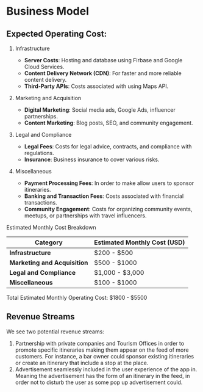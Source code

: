 # Business Model

## Expected Operating Cost:

1. Infrastructure
    - **Server Costs**: Hosting and database using Firbase and Google Cloud Services.
    - **Content Delivery Network (CDN)**: For faster and more reliable content delivery.
    - **Third-Party APIs**: Costs associated with using Maps API.

2. Marketing and Acquisition
    - **Digital Marketing**: Social media ads, Google Ads, influencer partnerships.
    - **Content Marketing**: Blog posts, SEO, and community engagement.

3. Legal and Compliance
    - **Legal Fees**: Costs for legal advice, contracts, and compliance with regulations.
    - **Insurance**: Business insurance to cover various risks.

4. Miscellaneous
    - **Payment Processing Fees**: In order to make allow users to sponsor itineraries.
    - **Banking and Transaction Fees**: Costs associated with financial transactions.
    - **Community Engagement**: Costs for organizing community events, meetups, or partnerships with travel influencers.

Estimated Monthly Cost Breakdown

| **Category**                 | **Estimated Monthly Cost (USD)** |
|------------------------------|----------------------------------|
| **Infrastructure**              | $200 - $500                   |
| **Marketing and Acquisition**   | $500 - $1000                  |
| **Legal and Compliance**        | $1,000 - $3,000               |
| **Miscellaneous**               | $100 - $1000                  |

 Total Estimated Monthly Operating Cost: $1800 - $5500



## Revenue Streams 
We see two potential revenue streams:

1. Partnership with private companies and Tourism Offices in order to promote specific itineraries making them appear on the feed of more customers. For instance, a bar owner could sponsor existing itineraries or create an itinerary that include a stop at the place. 
2. Advertisement seamlessly included in the user experience of the app in. Meaning the advertisement has the form of an itinerary in the feed, in order not to disturb the user as some pop up advertisement could.

